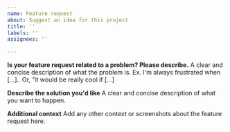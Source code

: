 ```yaml
---
name: Feature request
about: Suggest an idea for this project
title: ''
labels: ''
assignees: ''

---
```


**Is your feature request related to a problem? Please describe.**
A clear and concise description of what the problem is. Ex. I'm always frustrated when [...].. Or, "it would be really cool if [...]

**Describe the solution you'd like**
A clear and concise description of what you want to happen.

**Additional context**
Add any other context or screenshots about the feature request here.
